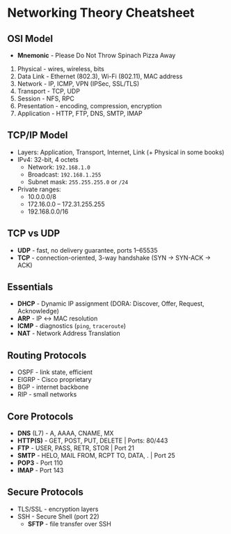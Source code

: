 # Networking Theory Cheatsheet

## OSI Model
- **Mnemonic** - Please Do Not Throw Spinach Pizza Away
1. Physical - wires, wireless, bits
2. Data Link - Ethernet (802.3), Wi-Fi (802.11), MAC address
3. Network - IP, ICMP, VPN (IPSec, SSL/TLS)
4. Transport - TCP, UDP
5. Session - NFS, RPC
6. Presentation - encoding, compression, encryption
7. Application - HTTP, FTP, DNS, SMTP, IMAP

## TCP/IP Model
- Layers: Application, Transport, Internet, Link (+ Physical in some books)
- IPv4: 32-bit, 4 octets
  - Network: `192.168.1.0`
  - Broadcast: `192.168.1.255`
  - Subnet mask: `255.255.255.0` or `/24`
- Private ranges:
  - 10.0.0.0/8
  - 172.16.0.0 – 172.31.255.255
  - 192.168.0.0/16

## TCP vs UDP
- **UDP** - fast, no delivery guarantee, ports 1–65535
- **TCP** - connection-oriented, 3-way handshake (SYN → SYN-ACK → ACK)

## Essentials
- **DHCP** - Dynamic IP assignment (DORA: Discover, Offer, Request, Acknowledge)
- **ARP** - IP ↔ MAC resolution
- **ICMP** - diagnostics (`ping`, `traceroute`)
- **NAT** - Network Address Translation

## Routing Protocols
- OSPF - link state, efficient
- EIGRP - Cisco proprietary
- BGP - internet backbone
- RIP - small networks

## Core Protocols
- **DNS** (L7) - A, AAAA, CNAME, MX
- **HTTP(S)** - GET, POST, PUT, DELETE | Ports: 80/443
- **FTP** - USER, PASS, RETR, STOR | Port 21
- **SMTP** - HELO, MAIL FROM, RCPT TO, DATA, . | Port 25
- **POP3** - Port 110
- **IMAP** - Port 143

## Secure Protocols
- TLS/SSL - encryption layers
- SSH - Secure Shell (port 22)
  - **SFTP** - file transfer over SSH